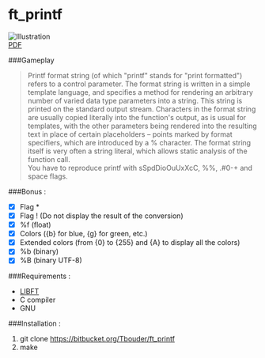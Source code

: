 # ft_printf

![Illustration](http://img15.hostingpics.net/pics/880748printf.png)  
[PDF](https://mega.nz/#!VxAWmZSa!mD6758M1O06xHDIL-loe0mCVd6_R179JIar4kGiVA68)  

###Gameplay  
>Printf format string (of which "printf" stands for "print formatted") refers to a control parameter. The format string is written in a simple template language, and specifies a method for rendering an arbitrary number of varied data type parameters into a string. This string is printed on the standard output stream. Characters in the format string are usually copied literally into the function's output, as is usual for templates, with the other parameters being rendered into the resulting text in place of certain placeholders – points marked by format specifiers, which are introduced by a % character. The format string itself is very often a string literal, which allows static analysis of the function call.  
>You have to reproduce printf with sSpdDioOuUxXcC, %%, .#0-+ and space flags.  

###Bonus :  
- [x] Flag *  
- [x] Flag ! (Do not display the result of the conversion)  
- [x] %f (float)  
- [x] Colors ({b} for blue, {g} for green, etc.)  
- [x] Extended colors (from {0} to {255} and {A} to display all the colors)  
- [x] %b (binary)  
- [x] %B (binary UTF-8)  

###Requirements :  
- [LIBFT](https://bitbucket.org/Tbouder/libft)  
- C compiler  
- GNU  

###Installation :  
1. git clone https://bitbucket.org/Tbouder/ft_printf  
3. make  

